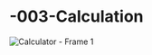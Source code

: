 # -003-Calculation
![Calculator - Frame 1](https://github.com/user-attachments/assets/848f2f74-78ce-4423-9e26-bf14a9c95266)
